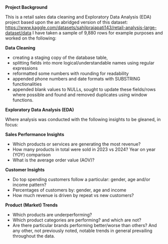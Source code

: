 **Project Background**

This is a retail sales data cleaning and Exploratory Data Analysis (EDA) project based upon the an abridged version of this dataset: https://www.kaggle.com/datasets/sahilprajapati143/retail-analysis-large-dataset/data
I have taken a sample of 9,880 rows for example purposes and worked on the following: 

**Data Cleaning**
-	creating a staging copy of the database table, 
-	splitting fields into more logical/understandable names using regular expressions
-	reformatted some numbers with rounding for readability  
-	appended phone numbers and date formats with SUBSTRING functionalities
-	appended blank values to NULLs, sought to update these fields/rows where possible and found and removed duplicates using window functions. 

**Exploratory Data Analysis (EDA)**

Where analysis was conducted with the following insights to be gleaned, in focus:

**Sales Performance Insights**
-	Which products or services are generating the most revenue?
-	How many products in total were sold in 2023 vs 2024? Year on year (YOY)
comparison
-	What is the average order value (AOV)?    

**Customer Insights**
-	Do top spending customers follow a particular: gender, age and/or income
pattern?
-	Percentages of customers by: gender, age and income
-	How much revenue is driven by repeat vs new customers? 
  
**Product (Market) Trends**
-	Which products are underperforming? 
-	Which product categories are performing? and which are not?
-	Are there particular brands performing better/worse than others?
And any other, not previously noted, notable trends in general prevailing throughout the data. 
